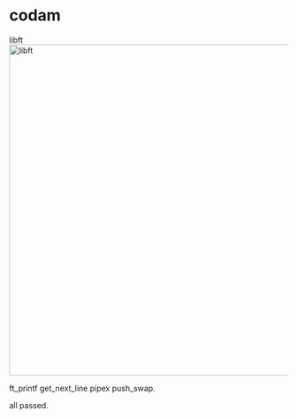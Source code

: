 # codam
libft <img width="598" alt="libft" src="https://user-images.githubusercontent.com/95487148/156527154-e53eb2b2-d8bc-4232-98e5-4297ef7489c5.png">


ft_printf
get_next_line
pipex
push_swap.

all passed.

